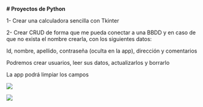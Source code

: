 **# Proyectos de Python**

1- Crear una calculadora sencilla con Tkinter

2- Crear CRUD de forma que me pueda conectar a una BBDD y en caso de que no exista el nombre crearla, con los siguientes datos:

Id, nombre, apellido, contraseña (oculta en la app), dirección y comentarios

Podremos crear usuarios, leer sus datos, actualizarlos y borrarlo

La app podrá limpiar los campos

![](img/Aspose.Words.0abe8922-daa0-4825-870b-a48d43a79846.001.png)

![](img/Aspose.Words.0abe8922-daa0-4825-870b-a48d43a79846.002.png)
